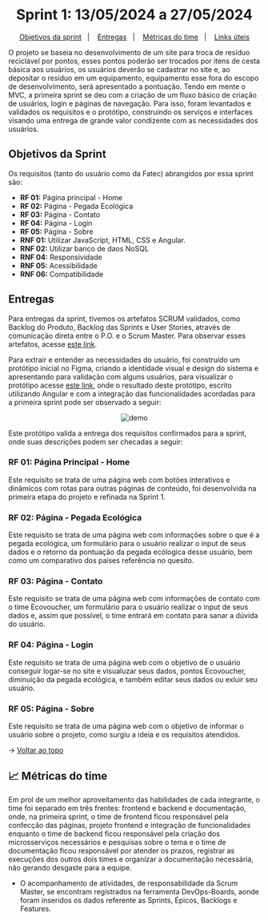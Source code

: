 <span id="topo">

<h1 align="center">Sprint 1: 13/05/2024 a 27/05/2024</h1>

<p align="center">
    <a href="#objetivos">Objetivos da sprint</a> &nbsp |&nbsp &nbsp
    <a href="#entregas">Entregas</a> &nbsp |&nbsp &nbsp
    <a href="#metricas">Métricas do time</a> &nbsp |&nbsp &nbsp
    <a href="#links">Links úteis</a>
</p>

O projeto se baseia no desenvolvimento de um site para troca de resíduo reciclável por pontos, esses pontos poderão ser trocados por itens de cesta básica aos usuários, os usuários deverão se cadastrar no site e, ao depositar o resíduo em um equipamento, equipamento esse fora do escopo de desenvolvimento, será apresentado a pontuação. Tendo em mente o MVC, a primeira sprint se deu com a criação de um fluxo básico de criação de usuários, login e páginas de navegação. Para isso, foram levantados e validados os requisitos e o protótipo, construindo os serviços e interfaces visando uma entrega de grande valor condizente com as necessidades dos usuários.

<span id="objetivos">
    
##  Objetivos da Sprint
Os requisitos (tanto do usuário como da Fatec) abrangidos por essa sprint são:
- **RF 01:** Página principal - Home
- **RF 02:** Página - Pegada Ecológica
- **RF 03:** Página - Contato
- **RF 04:** Página - Login
- **RF 05:** Página - Sobre
- **RNF 01:** Utilizar JavaScript, HTML, CSS e Angular.
- **RNF 02:** Utilizar banco de daos NoSQL
- **RNF 04:** Responsividade
- **RNF 05:** Acessibilidade
- **RNF 06:** Compatibilidade

<span id="entregas">
        
## Entregas
Para entregas da sprint, tivemos os artefatos SCRUM validados, como Backlog do Produto, Backlog das Sprints e User Stories, através de comunicação direta entre o P.O. e o Scrum Master. Para observar esses artefatos, acesse [este link](https://dev.azure.com/felipevieira31/EcoVoucher).

Para extrair e entender as necessidades do usuário, foi construído um protótipo inicial no Figma, criando a identidade visual e design do sistema e apresentando para validação com alguns usuários, para visualizar o protótipo acesse [este link](https://www.figma.com/proto/6frOdD60Vkzfjw1AgnzLem/EcoVoucher?type=design&node-id=1-16&t=WoD44lI3FaHwzFPu-1&scaling=scale-down&page-id=0%3A1&starting-point-node-id=1%3A16&mode=design), onde o resultado deste protótipo, escrito utilizando Angular e com a integração das funcionalidades acordadas para a primeira sprint pode ser observado a seguir:

<div align="center">

![demo](./demo.gif)
</div>

Este protótipo valida a entrega dos requisitos confirmados para a sprint, onde suas descrições podem ser checadas a seguir:

### RF 01: Página Principal - Home

Este requisito se trata de uma página web com botões interativos e dinâmicos com rotas para outras páginas de conteúdo, foi desenvolvida na primeira etapa do projeto e refinada na Sprint 1.

### RF 02: Página - Pegada Ecológica

Este requisito se trata de uma página web com informações sobre o que é a pegada ecológica, um formulário para o usuário realizar o input de seus dados e o retorno da pontuação da pegada ecólogica desse usuário, bem como um comparativo dos países referência no quesito.

### RF 03: Página - Contato

Este requisito se trata de uma página web com informações de contato com o time Ecovoucher, um formulário para o usuário realizar o input de seus dados e, assim que possível, o time entrará em contato para sanar a dúvida do usuário.

### RF 04: Página - Login

Este requisito se trata de uma página web com o objetivo de o usuário conseguir logar-se no site e visualuzar seus dados, pontos Ecovoucher, diminuição da pegada ecológica, e também editar seus dados ou exluir seu usuário.

### RF 05: Página - Sobre

Este requisito se trata de uma página web com o objetivo de informar o usuário sobre o projeto, como surgiu a ideia e os requisitos atendidos.

    
→ [Voltar ao topo](#topo)

<span id="metricas">
    
## :chart_with_upwards_trend: Métricas do time
Em prol de um melhor aproveitamento das habilidades de cada integrante, o time foi separado em três frentes: frontend e backend e documentação, onde, na primeira sprint, o time de frontend ficou responsável pela confecção das páginas, projeto frontend e integração de funcionalidades enquanto o time de backend ficou responsável pela criação dos microsserviços necessários e pesquisas sobre o tema e o time de documentação ficou responsável por atender os prazos, registrar as execuções dos outros dois times e organizar a documentação necessária, não gerando desgaste para a equipe. 
- O acompanhamento de atividades, de responsabilidade da Scrum Master, se encontram registrados na ferramenta DevOps-Boards, aonde foram inseridos os dados referente as Sprints, Épicos, Backlogs e Features.

    
